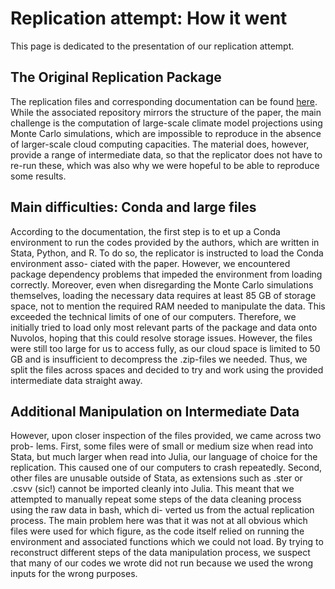 # Replication attempt: How it went

This page is dedicated to the presentation of our replication attempt.

## The Original Replication Package

The replication files and corresponding documentation can be found [here](https://github.com/ClimateImpactLab/carleton_mortality_2022).
While the associated repository mirrors the structure of the paper, the main challenge is the computation of large-scale climate model projections using Monte Carlo simulations, which are impossible to reproduce in the absence of larger-scale cloud computing capacities.
The material does, however, provide a range of intermediate data, so that the replicator does not have to re-run these, which was also why we were hopeful to be able to reproduce some results.

## Main difficulties: Conda and large files

According to the documentation, the first step is to et up a Conda environment to run the codes provided by the authors, which are written in Stata, Python, and R.
To do so, the replicator is instructed to load the Conda environment asso- ciated with the paper. However, we encountered package dependency problems that impeded the environment from loading correctly.
Moreover, even when disregarding the Monte Carlo simulations themselves, loading the necessary data requires at least 85 GB of storage space, not to mention the required RAM needed to manipulate the data.
This exceeded the technical limits of one of our computers.
Therefore, we initially tried to load only most relevant parts of the package and data onto Nuvolos, hoping that this could resolve storage issues.
However, the files were still too large for us to access fully, as our cloud space is limited to 50 GB and is insufficient to decompress the .zip-files we needed.
Thus, we split the files across spaces and decided to try and work using the provided intermediate data straight away.

## Additional Manipulation on Intermediate Data

However, upon closer inspection of the files provided, we came across two prob- lems. First, some files were of small or medium size when read into Stata, but much larger when read into Julia, our language of choice for the replication. This caused one of our computers to crash repeatedly. Second, other files are unusable outside of Stata, as extensions such as .ster or .csvv (sic!) cannot be imported cleanly into Julia. This meant that we attempted to manually repeat some steps of the data cleaning process using the raw data in bash, which di- verted us from the actual replication process. The main problem here was that it was not at all obvious which files were used for which figure, as the code itself relied on running the environment and associated functions which we could not load. By trying to reconstruct different steps of the data manipulation process, we suspect that many of our codes we wrote did not run because we used the wrong inputs for the wrong purposes.